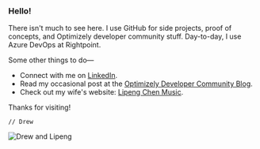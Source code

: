 ### Hello!

There isn't much to see here. I use GitHub for side projects, proof of concepts, and Optimizely developer community stuff. Day-to-day, I use Azure DevOps at Rightpoint. 

Some other things to do&mdash;
* Connect with me on <a href="https://www.linkedin.com/in/drewnull/" rel="noreferrer noopener" target="_blank">LinkedIn</a>.
* Read my occasional post at the <a href="https://world.optimizely.com/blogs/drew-null/" rel="noreferrer noopener" target="_blank">Optimizely Developer Community Blog</a>.
* Check out my wife's website: <a href="https://www.lipengchen.com" rel="noreferrer noopener" target="_blank">Lipeng Chen Music</a>.

Thanks for visiting!

`// Drew`

![Drew and Lipeng](https://pbs.twimg.com/profile_images/1288527085066223616/kfY2tKL__400x400.jpg)
